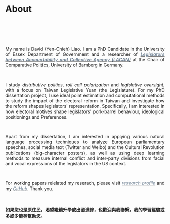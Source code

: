 # About


<br/><br/><br/><br/>

<div style="text-align: justify">


My name is David (Yen-Chieh) Liao. I am a PhD Candidate in the University of Essex Department of Government and a researcher of [<span style="color:#778899">***Legislators between Accountability and Collective Agency (LACAN)***</span>](https://projectlacan.wordpress.com/team/) at the Chair of Comparative Politics, University of Bamberg in Germany. 


<br/>

I study *distributive politics*, *roll call polarization* and *legislative oversight*, with a focus on Taiwan Legislative Yuan (the Legislature). For my PhD dissertation project, I use ideal point estimation and computational methods to study the impact of the electoral reform in Taiwan and investigate how the reform shapes legislators' representation.
Specifically, I am interested in how electoral motives shape legislators' pork-barrel behaviour, ideological positionings and Preferences.

<br/>

Apart from my dissertation, I am interested in applying various natural language processing techniques to analyze European parliamentary speeches, social media text (Twitter and Weibo) and the Cultural Revolution publications (big-character posters), as well as using deep learning methods to measure internal conflict and inter-party divisions from facial and vocal expressions of the legislators in the US context.

<br/>

For working papers relelated my reserach, please visit [<span style="color:#778899"> *research profile*</span>](https://davidycliao.github.io/research/) and my [<span style="color:#778899"> *GitHub*</span>](https://github.com/davidycliao). Thank you.






<br/><br/>
__如果您也是原住民，渴望繼續升學或出國進修，也歡迎與我聯繫。我的學習經驗或多或少能夠幫助您。__

</div>


<br/><br/>

